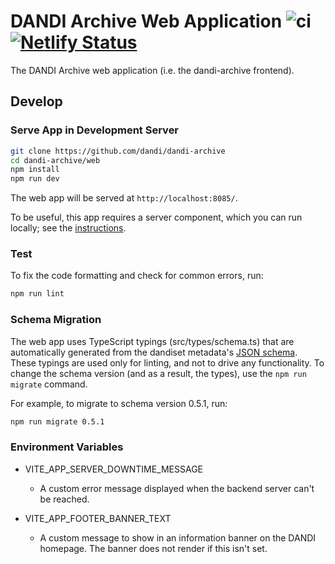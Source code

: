 # DANDI Archive Web Application ![ci](https://github.com/dandi/dandi-archive/actions/workflows/frontend-ci.yml/badge.svg) [![Netlify Status](https://api.netlify.com/api/v1/badges/e7424684-fbdb-4b77-a546-d5757a0f7552/deploy-status)](https://app.netlify.com/sites/gui-dandiarchive-org/deploys)
The DANDI Archive web application (i.e. the dandi-archive frontend).

## Develop

### Serve App in Development Server

```bash
git clone https://github.com/dandi/dandi-archive
cd dandi-archive/web
npm install
npm run dev
```

The web app will be served at `http://localhost:8085/`.

To be useful, this app requires a server component, which you can run locally; see the [instructions](https://github.com/dandi/dandi-archive/#dandi-archive).

### Test

To fix the code formatting and check for common errors, run:

```bash
npm run lint
```

### Schema Migration

The web app uses TypeScript typings (src/types/schema.ts) that are automatically generated from the dandiset metadata's
[JSON schema](https://github.com/dandi/schema).
These typings are used only for linting, and not to drive any functionality.
To change the schema version (and as a result, the types), use the `npm run migrate` command.

For example, to migrate to schema version 0.5.1, run:
```bash
npm run migrate 0.5.1
```

### Environment Variables

- VITE_APP_SERVER_DOWNTIME_MESSAGE
  - A custom error message displayed when the backend server can't be reached.

- VITE_APP_FOOTER_BANNER_TEXT
  - A custom message to show in an information banner on the DANDI homepage. The banner does not render if this isn't set.
